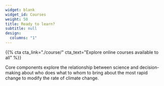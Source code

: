 ```yaml
---
widget: blank
widget_id: Courses
weight: 50
title: Ready to learn?
subtitle: null
design:
  columns: "1"
---
```


{{% cta cta_link="./course/" cta_text="Explore online courses available to all" %}}

Core components explore the relationship between science and decision-making about who does what to whom to bring about the most rapid change to modify the rate of climate change.
